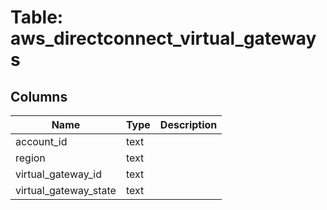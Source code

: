 
# Table: aws_directconnect_virtual_gateways

## Columns
| Name        | Type           | Description  |
| ------------- | ------------- | -----  |
|account_id|text||
|region|text||
|virtual_gateway_id|text||
|virtual_gateway_state|text||
